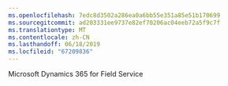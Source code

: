 ```yaml
---
ms.openlocfilehash: 7edc8d3502a286ea0a6bb55e351a85e51b170699
ms.sourcegitcommit: ad203331ee9737e82ef70206ac04eeb72a5f9c7f
ms.translationtype: MT
ms.contentlocale: zh-CN
ms.lasthandoff: 06/18/2019
ms.locfileid: "67209836"
---
```

Microsoft Dynamics 365 for Field Service